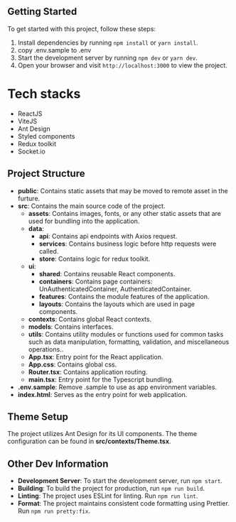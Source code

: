## Getting Started

To get started with this project, follow these steps:

1. Install dependencies by running `npm install` or `yarn install`.
2. copy .env.sample to .env
3. Start the development server by running `npm dev` or `yarn dev`.
4. Open your browser and visit `http://localhost:3000` to view the project.

# Tech stacks

- ReactJS
- ViteJS
- Ant Design
- Styled components
- Redux toolkit
- Socket.io

## Project Structure

- **public**: Contains static assets that may be moved to remote asset in the furture.
- **src**: Contains the main source code of the project.
  - **assets**: Contains images, fonts, or any other static assets that are used for bundling into the application.
  - **data**: 
    - **api**: Contains api endpoints with Axios request.
    - **services**: Contains business logic before http requests were called.
    - **store**: Contains logic for redux toolkit.
  - **ui**: 
    - **shared**: Contains reusable React components.
    - **containers**: Contains page containers: UnAuthenticatedContainer, AuthenticatedContainer.
    - **features**: Contains the module features of the application.
    - **layouts**: Contains the layouts which are used in page components.
  - **contexts**: Contains global React contexts.
  - **models**: Contains interfaces.
  - **utils**: Contains utility modules or functions used for common tasks such as data manipulation, formatting, validation, and miscellaneous operations..
  - **App.tsx**: Entry point for the React application.
  - **App.css**: Contains global css.
  - **Router.tsx**: Contains application routing.
  - **main.tsx**: Entry point for the Typescript bundling.
- **.env.sample**: Remove .sample to use as app environment variables.
- **index.html**: Serves as the entry point for web application.

## Theme Setup

The project utilizes Ant Design for its UI components. The theme configuration can be found in **src/contexts/Theme.tsx**.

## Other Dev Information

- **Development Server**: To start the development server, run `npm start`.
- **Building**: To build the project for production, run `npm run build`.
- **Linting**: The project uses ESLint for linting. Run `npm run lint`.
- **Format**: The project maintains consistent code formatting using Prettier. Run `npm run pretty:fix`.
